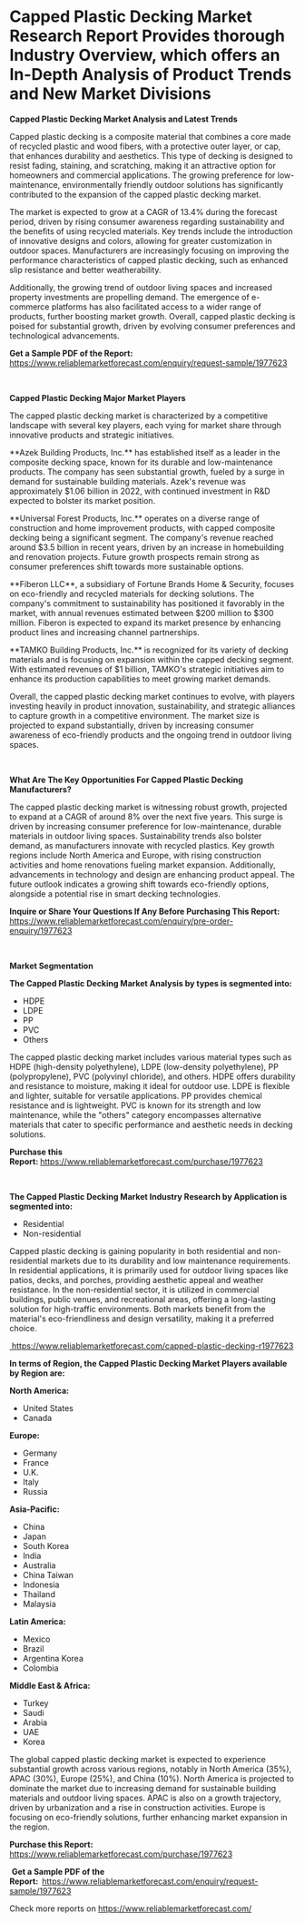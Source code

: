<p><h1>Capped Plastic Decking Market Research Report Provides thorough Industry Overview, which offers an In-Depth Analysis of Product Trends and New Market Divisions</h1></p><p><strong>Capped Plastic Decking Market Analysis and Latest Trends</strong></p>
<p><p>Capped plastic decking is a composite material that combines a core made of recycled plastic and wood fibers, with a protective outer layer, or cap, that enhances durability and aesthetics. This type of decking is designed to resist fading, staining, and scratching, making it an attractive option for homeowners and commercial applications. The growing preference for low-maintenance, environmentally friendly outdoor solutions has significantly contributed to the expansion of the capped plastic decking market.</p><p>The market is expected to grow at a CAGR of 13.4% during the forecast period, driven by rising consumer awareness regarding sustainability and the benefits of using recycled materials. Key trends include the introduction of innovative designs and colors, allowing for greater customization in outdoor spaces. Manufacturers are increasingly focusing on improving the performance characteristics of capped plastic decking, such as enhanced slip resistance and better weatherability.</p><p>Additionally, the growing trend of outdoor living spaces and increased property investments are propelling demand. The emergence of e-commerce platforms has also facilitated access to a wider range of products, further boosting market growth. Overall, capped plastic decking is poised for substantial growth, driven by evolving consumer preferences and technological advancements.</p></p>
<p><strong>Get a Sample PDF of the Report:&nbsp;</strong> <a href="https://www.reliablemarketforecast.com/enquiry/request-sample/1977623?utm_campaign=2803&utm_medium=2&utm_source=Github&utm_content=ia&utm_term=03042025&utm_id=capped-plastic-decking">https://www.reliablemarketforecast.com/enquiry/request-sample/1977623</a></p>
<p>&nbsp;</p>
<p><strong>Capped Plastic Decking Major Market Players</strong></p>
<p><p>The capped plastic decking market is characterized by a competitive landscape with several key players, each vying for market share through innovative products and strategic initiatives.</p><p>**Azek Building Products, Inc.** has established itself as a leader in the composite decking space, known for its durable and low-maintenance products. The company has seen substantial growth, fueled by a surge in demand for sustainable building materials. Azek's revenue was approximately $1.06 billion in 2022, with continued investment in R&D expected to bolster its market position.</p><p>**Universal Forest Products, Inc.** operates on a diverse range of construction and home improvement products, with capped composite decking being a significant segment. The company's revenue reached around $3.5 billion in recent years, driven by an increase in homebuilding and renovation projects. Future growth prospects remain strong as consumer preferences shift towards more sustainable options.</p><p>**Fiberon LLC**, a subsidiary of Fortune Brands Home & Security, focuses on eco-friendly and recycled materials for decking solutions. The company's commitment to sustainability has positioned it favorably in the market, with annual revenues estimated between $200 million to $300 million. Fiberon is expected to expand its market presence by enhancing product lines and increasing channel partnerships.</p><p>**TAMKO Building Products, Inc.** is recognized for its variety of decking materials and is focusing on expansion within the capped decking segment. With estimated revenues of $1 billion, TAMKO's strategic initiatives aim to enhance its production capabilities to meet growing market demands.</p><p>Overall, the capped plastic decking market continues to evolve, with players investing heavily in product innovation, sustainability, and strategic alliances to capture growth in a competitive environment. The market size is projected to expand substantially, driven by increasing consumer awareness of eco-friendly products and the ongoing trend in outdoor living spaces.</p></p>
<p>&nbsp;</p>
<p><strong>What Are The Key Opportunities For Capped Plastic Decking Manufacturers?</strong></p>
<p><p>The capped plastic decking market is witnessing robust growth, projected to expand at a CAGR of around 8% over the next five years. This surge is driven by increasing consumer preference for low-maintenance, durable materials in outdoor living spaces. Sustainability trends also bolster demand, as manufacturers innovate with recycled plastics. Key growth regions include North America and Europe, with rising construction activities and home renovations fueling market expansion. Additionally, advancements in technology and design are enhancing product appeal. The future outlook indicates a growing shift towards eco-friendly options, alongside a potential rise in smart decking technologies.</p></p>
<p><strong>Inquire or Share Your Questions If Any Before Purchasing This Report:</strong> <a href="https://www.reliablemarketforecast.com/enquiry/pre-order-enquiry/1977623?utm_campaign=2803&utm_medium=2&utm_source=Github&utm_content=ia&utm_term=03042025&utm_id=capped-plastic-decking">https://www.reliablemarketforecast.com/enquiry/pre-order-enquiry/1977623</a></p>
<p>&nbsp;</p>
<p><strong>Market Segmentation</strong></p>
<p><strong>The Capped Plastic Decking Market Analysis by types is segmented into:</strong></p>
<p><ul><li>HDPE</li><li>LDPE</li><li>PP</li><li>PVC</li><li>Others</li></ul></p>
<p><p>The capped plastic decking market includes various material types such as HDPE (high-density polyethylene), LDPE (low-density polyethylene), PP (polypropylene), PVC (polyvinyl chloride), and others. HDPE offers durability and resistance to moisture, making it ideal for outdoor use. LDPE is flexible and lighter, suitable for versatile applications. PP provides chemical resistance and is lightweight. PVC is known for its strength and low maintenance, while the "others" category encompasses alternative materials that cater to specific performance and aesthetic needs in decking solutions.</p></p>
<p><strong>Purchase this Report:&nbsp;</strong><a href="https://www.reliablemarketforecast.com/purchase/1977623?utm_campaign=2803&utm_medium=2&utm_source=Github&utm_content=ia&utm_term=03042025&utm_id=capped-plastic-decking">https://www.reliablemarketforecast.com/purchase/1977623</a></p>
<p>&nbsp;</p>
<p><strong>The Capped Plastic Decking Market Industry Research by Application is segmented into:</strong></p>
<p><ul><li>Residential</li><li>Non-residential</li></ul></p>
<p><p>Capped plastic decking is gaining popularity in both residential and non-residential markets due to its durability and low maintenance requirements. In residential applications, it is primarily used for outdoor living spaces like patios, decks, and porches, providing aesthetic appeal and weather resistance. In the non-residential sector, it is utilized in commercial buildings, public venues, and recreational areas, offering a long-lasting solution for high-traffic environments. Both markets benefit from the material's eco-friendliness and design versatility, making it a preferred choice.</p></p>
<p><a href="https://www.reliablemarketforecast.com/capped-plastic-decking-r1977623?utm_campaign=2803&utm_medium=2&utm_source=Github&utm_content=ia&utm_term=03042025&utm_id=capped-plastic-decking">&nbsp;https://www.reliablemarketforecast.com/capped-plastic-decking-r1977623</a></p>
<p><strong>In terms of Region, the Capped Plastic Decking Market Players available by Region are:</strong></p>
<p>
    <p> <strong> North America: </strong>
        <ul>
            <li>United States</li>
            <li>Canada</li>
        </ul>
        </p> 
    <p> <strong> Europe: </strong>
        <ul>
            <li>Germany</li>
            <li>France</li>
            <li>U.K.</li>
            <li>Italy</li>
            <li>Russia</li>
        </ul>
        </p> 
    <p> <strong> Asia-Pacific: </strong>
        <ul>
            <li>China</li>
            <li>Japan</li>
            <li>South Korea</li>
            <li>India</li>
            <li>Australia</li>
            <li>China Taiwan</li>
            <li>Indonesia</li>
            <li>Thailand</li>
            <li>Malaysia</li>
        </ul>
        </p> 
    <p> <strong> Latin America: </strong>
        <ul>
            <li>Mexico</li>
            <li>Brazil</li>
            <li>Argentina Korea</li>
            <li>Colombia</li>
        </ul>
        </p> 
    <p> <strong> Middle East & Africa: </strong>
        <ul>
            <li>Turkey</li>
            <li>Saudi</li>
            <li>Arabia</li>
            <li>UAE</li>
            <li>Korea</li>
        </ul>
    </p>
    </p>
<p><p>The global capped plastic decking market is expected to experience substantial growth across various regions, notably in North America (35%), APAC (30%), Europe (25%), and China (10%). North America is projected to dominate the market due to increasing demand for sustainable building materials and outdoor living spaces. APAC is also on a growth trajectory, driven by urbanization and a rise in construction activities. Europe is focusing on eco-friendly solutions, further enhancing market expansion in the region.</p></p>
<p><strong>Purchase this Report: </strong><a href="https://www.reliablemarketforecast.com/purchase/1977623?utm_campaign=2803&utm_medium=2&utm_source=Github&utm_content=ia&utm_term=03042025&utm_id=capped-plastic-decking">https://www.reliablemarketforecast.com/purchase/1977623</a></p>
<p>&nbsp;<strong>Get a Sample PDF of the Report:&nbsp;&nbsp;</strong><a href="https://www.reliablemarketforecast.com/enquiry/request-sample/1977623?utm_campaign=2803&utm_medium=2&utm_source=Github&utm_content=ia&utm_term=03042025&utm_id=capped-plastic-decking">https://www.reliablemarketforecast.com/enquiry/request-sample/1977623</a></p>
<p><strong></strong></p>
<p>Check more reports on <a href="https://www.reliablemarketforecast.com/?utm_campaign=2803&utm_medium=2&utm_source=Github&utm_content=ia&utm_term=03042025&utm_id=capped-plastic-decking">https://www.reliablemarketforecast.com/</a></p>
